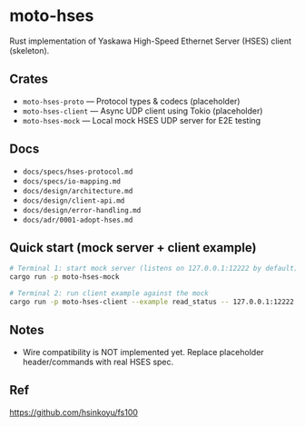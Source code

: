 # moto-hses

Rust implementation of Yaskawa High-Speed Ethernet Server (HSES) client (skeleton).

## Crates

- `moto-hses-proto` — Protocol types & codecs (placeholder)
- `moto-hses-client` — Async UDP client using Tokio (placeholder)
- `moto-hses-mock` — Local mock HSES UDP server for E2E testing

## Docs

- `docs/specs/hses-protocol.md`
- `docs/specs/io-mapping.md`
- `docs/design/architecture.md`
- `docs/design/client-api.md`
- `docs/design/error-handling.md`
- `docs/adr/0001-adopt-hses.md`

## Quick start (mock server + client example)

```bash
# Terminal 1: start mock server (listens on 127.0.0.1:12222 by default)
cargo run -p moto-hses-mock

# Terminal 2: run client example against the mock
cargo run -p moto-hses-client --example read_status -- 127.0.0.1:12222
```

## Notes

- Wire compatibility is NOT implemented yet. Replace placeholder header/commands with real HSES spec.

## Ref

https://github.com/hsinkoyu/fs100
